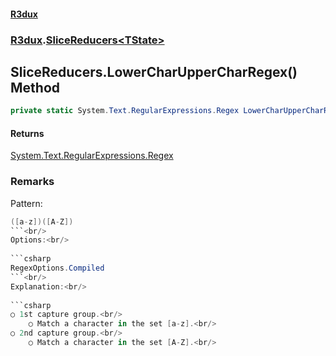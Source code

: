 #### [R3dux](R3dux.md 'R3dux')
### [R3dux](R3dux.md#R3dux 'R3dux').[SliceReducers&lt;TState&gt;](SliceReducers_TState_.md 'R3dux.SliceReducers<TState>')

## SliceReducers<TState>.LowerCharUpperCharRegex() Method

```csharp
private static System.Text.RegularExpressions.Regex LowerCharUpperCharRegex();
```

#### Returns
[System.Text.RegularExpressions.Regex](https://docs.microsoft.com/en-us/dotnet/api/System.Text.RegularExpressions.Regex 'System.Text.RegularExpressions.Regex')

### Remarks
Pattern:<br/>  
  
```csharp  
([a-z])([A-Z])  
```<br/>  
Options:<br/>  
  
```csharp  
RegexOptions.Compiled  
```<br/>  
Explanation:<br/>  
  
```csharp  
○ 1st capture group.<br/>  
    ○ Match a character in the set [a-z].<br/>  
○ 2nd capture group.<br/>  
    ○ Match a character in the set [A-Z].<br/>  
```